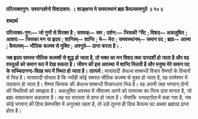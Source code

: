**परित्यक्तगुण: सश्यग्दर्शनो विशदाशय: ।** **शाङ्क्षन्त मे समवस्थानं ब्रह्म कैवल्यमश्नुते ॥ १०॥** 

**शब्दार्थ** 

**परित्यक्त-गुण:—** **जो गुणों से विरक्त है** **; सश्यक्—** **सम** **; दर्शन:—** **जिसकी ²ष्टि** **; विशद—** **अकलुषित** **; आशय:—** **जिसका मन** **या हृदय** **; शान्तिम्—** **शान्ति** **; मे—** **मेरा** **; समवस्थानम्—** **समान पद** **; ब्रह्म—** **आत्मा** **; कैवल्यम्—** **भौतिक कल्मष से मुक्ति** **;** **अश्नुते—** **प्राप्त करता है।** **.** 

**जब हृदय समस्त भौतिक कल्मषों से शुद्ध हो जाता है, तो भक्त का मन विशद तथा** **पारदर्शी हो जाता है और वह वस्तुओं को समान रूप में देख सकता है। जीवन की इस अवस्था** **में शान्ति मिलती है और मनुष्य मेरे समान पद के सच्चिदानन्द-विग्रह रूप में स्थित हो जाता है।** **तात्पर्य :** मायावादी *कैवल्य* सश्बन्धी विचार वैष्णवों के विचारों से भिन्न है। मायावादी सोचता है कि ज्योंही कोई समस्त भौतिक कल्मष से मुक्त हो जाता है, वह परमेश्वर में तदाकार हो जाता है। वैष्णव चिन्तक की *कैवल्य* सश्बन्धी विचारधारा भिन्न है। वह अपनी तथा भगवान् दोनों की स्थितियों को समझता है। अकलुषित अवस्था में जीवात्मा अपने को परमात्मा का नित्य दास मानता है, जो ब्रह्म-साक्षात्कार कहलाता है। यह पद सरलता से प्राप्त हो जाता है। जैसाकि *भगवद्गीता* में कहा गया है, जब कोई भगवान् की दिव्य प्रेमाभक्ति में अनुरक्त रहता है, तो उसे तुरन्त ही दिव्य कैवल्य पद अथवा ब्रह्मपद प्राप्त होता है।  
